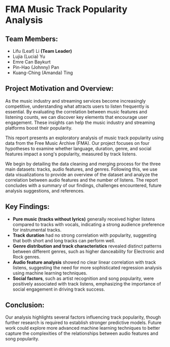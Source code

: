 # FMA Music Track Popularity Analysis

## Team Members:  
- Lifu (Leaf) Li **(Team Leader)**
- Lujia (Lucia) Yu  
- Emre Can Baykurt  
- Pin-Hao (Johnny) Pan  
- Kuang-Ching (Amanda) Ting  

## Project Motivation and Overview:  
As the music industry and streaming services become increasingly competitive, understanding what attracts users to listen frequently is essential. By evaluating the correlation between music features and listening counts, we can discover key elements that encourage user engagement. These insights can help the music industry and streaming platforms boost their popularity.

This report presents an exploratory analysis of music track popularity using data from the Free Music Archive (FMA). Our project focuses on four hypotheses to examine whether language, duration, genre, and social features impact a song's popularity, measured by track listens. 

We begin by detailing the data cleaning and merging process for the three main datasets: tracks, audio features, and genres. Following this, we use data visualizations to provide an overview of the dataset and analyze the correlation between audio features and the number of listens. The report concludes with a summary of our findings, challenges encountered, future analysis suggestions, and references.

## Key Findings:
- **Pure music (tracks without lyrics)** generally received higher listens compared to tracks with vocals, indicating a strong audience preference for instrumental tracks.
- **Track duration** had no strong correlation with popularity, suggesting that both short and long tracks can perform well.
- **Genre distribution and track characteristics** revealed distinct patterns between different genres, such as higher danceability for Electronic and Rock genres.
- **Audio feature analysis** showed no clear linear correlation with track listens, suggesting the need for more sophisticated regression analysis using machine learning techniques.
- **Social factors**, such as artist recognition and song popularity, were positively associated with track listens, emphasizing the importance of social engagement in driving track success.

## Conclusion:
Our analysis highlights several factors influencing track popularity, though further research is required to establish stronger predictive models. Future work could explore more advanced machine learning techniques to better capture the complexities of the relationships between audio features and song popularity.
